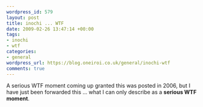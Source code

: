 ```yaml
--- 
wordpress_id: 579
layout: post
title: inochi ... WTF
date: 2009-02-26 13:47:14 +00:00
tags: 
- inochi
- wtf
categories: 
- general
wordpress_url: https://blog.oneiroi.co.uk/general/inochi-wtf
comments: true
---
```

A serious WTF moment coming up granted this was posted in 2006, but I have just been forwarded this ... what I can only describe as a <strong>serious WTF moment</strong>.

<object width="425" height="344"><param name="movie" value="https://www.youtube.com/v/ZagGfBC7wPU&hl=en&fs=1"></param><param name="allowFullScreen" value="true"></param><param name="allowscriptaccess" value="always"></param><embed src="https://www.youtube.com/v/ZagGfBC7wPU&hl=en&fs=1" type="application/x-shockwave-flash" allowscriptaccess="always" allowfullscreen="true" width="425" height="344"></embed></object>
